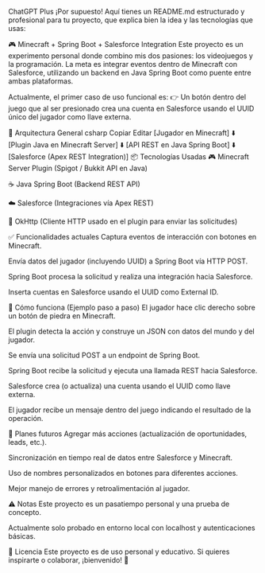 ChatGPT Plus
¡Por supuesto! Aquí tienes un README.md estructurado y profesional para tu proyecto, que explica bien la idea y las tecnologías que usas:

🎮 Minecraft + Spring Boot + Salesforce Integration
Este proyecto es un experimento personal donde combino mis dos pasiones: los videojuegos y la programación. La meta es integrar eventos dentro de Minecraft con Salesforce, utilizando un backend en Java Spring Boot como puente entre ambas plataformas.

Actualmente, el primer caso de uso funcional es:
👉 Un botón dentro del juego que al ser presionado crea una cuenta en Salesforce usando el UUID único del jugador como llave externa.

🚀 Arquitectura General
csharp
Copiar
Editar
[Jugador en Minecraft] 
       ⬇️
[Plugin Java en Minecraft Server] 
       ⬇️
[API REST en Java Spring Boot]
       ⬇️
[Salesforce (Apex REST Integration)]
📦 Tecnologías Usadas
🎮 Minecraft Server Plugin (Spigot / Bukkit API en Java)

☕ Java Spring Boot (Backend REST API)

☁️ Salesforce (Integraciones vía Apex REST)

🔗 OkHttp (Cliente HTTP usado en el plugin para enviar las solicitudes)

✅ Funcionalidades actuales
 Captura eventos de interacción con botones en Minecraft.

 Envía datos del jugador (incluyendo UUID) a Spring Boot vía HTTP POST.

 Spring Boot procesa la solicitud y realiza una integración hacia Salesforce.

 Inserta cuentas en Salesforce usando el UUID como External ID.

🔧 Cómo funciona (Ejemplo paso a paso)
El jugador hace clic derecho sobre un botón de piedra en Minecraft.

El plugin detecta la acción y construye un JSON con datos del mundo y del jugador.

Se envía una solicitud POST a un endpoint de Spring Boot.

Spring Boot recibe la solicitud y ejecuta una llamada REST hacia Salesforce.

Salesforce crea (o actualiza) una cuenta usando el UUID como llave externa.

El jugador recibe un mensaje dentro del juego indicando el resultado de la operación.

🌱 Planes futuros
Agregar más acciones (actualización de oportunidades, leads, etc.).

Sincronización en tiempo real de datos entre Salesforce y Minecraft.

Uso de nombres personalizados en botones para diferentes acciones.

Mejor manejo de errores y retroalimentación al jugador.

⚠️ Notas
Este proyecto es un pasatiempo personal y una prueba de concepto.

Actualmente solo probado en entorno local con localhost y autenticaciones básicas.

📄 Licencia
Este proyecto es de uso personal y educativo. Si quieres inspirarte o colaborar, ¡bienvenido! 🚀

